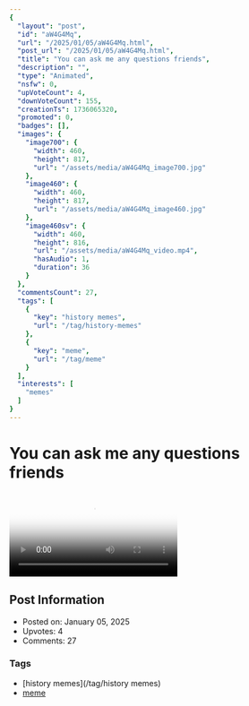 ```yaml
---
{
  "layout": "post",
  "id": "aW4G4Mq",
  "url": "/2025/01/05/aW4G4Mq.html",
  "post_url": "/2025/01/05/aW4G4Mq.html",
  "title": "You can ask me any questions friends",
  "description": "",
  "type": "Animated",
  "nsfw": 0,
  "upVoteCount": 4,
  "downVoteCount": 155,
  "creationTs": 1736065320,
  "promoted": 0,
  "badges": [],
  "images": {
    "image700": {
      "width": 460,
      "height": 817,
      "url": "/assets/media/aW4G4Mq_image700.jpg"
    },
    "image460": {
      "width": 460,
      "height": 817,
      "url": "/assets/media/aW4G4Mq_image460.jpg"
    },
    "image460sv": {
      "width": 460,
      "height": 816,
      "url": "/assets/media/aW4G4Mq_video.mp4",
      "hasAudio": 1,
      "duration": 36
    }
  },
  "commentsCount": 27,
  "tags": [
    {
      "key": "history memes",
      "url": "/tag/history-memes"
    },
    {
      "key": "meme",
      "url": "/tag/meme"
    }
  ],
  "interests": [
    "memes"
  ]
}
---
```


# You can ask me any questions friends

<video controls playsinline loop poster="/assets/media/aW4G4Mq_image460.jpg">
  <source src="/assets/media/aW4G4Mq_video.mp4" type="video/mp4">
  Your browser does not support the video tag.
</video>

## Post Information

- Posted on: January 05, 2025
- Upvotes: 4
- Comments: 27

### Tags

- [history memes](/tag/history memes)
- [meme](/tag/meme)
